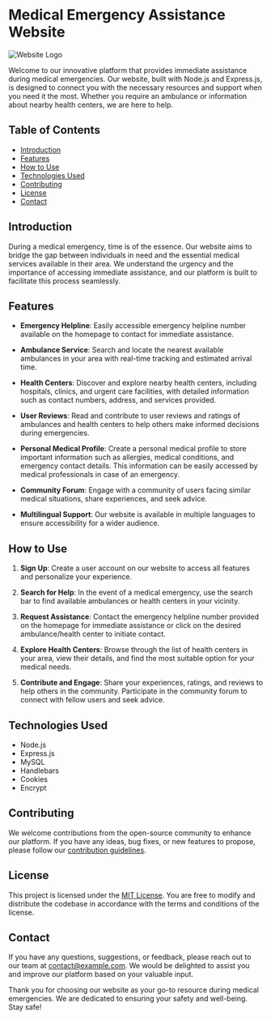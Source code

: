# Medical Emergency Assistance Website

![Website Logo](https://i.ibb.co/R6Cwj4r/clinica-de-salud.png)

Welcome to our innovative platform that provides immediate assistance during medical emergencies. Our website, built with Node.js and Express.js, is designed to connect you with the necessary resources and support when you need it the most. Whether you require an ambulance or information about nearby health centers, we are here to help.

## Table of Contents

- [Introduction](#introduction)
- [Features](#features)
- [How to Use](#how-to-use)
- [Technologies Used](#technologies-used)
- [Contributing](#contributing)
- [License](#license)
- [Contact](#contact)

## Introduction

During a medical emergency, time is of the essence. Our website aims to bridge the gap between individuals in need and the essential medical services available in their area. We understand the urgency and the importance of accessing immediate assistance, and our platform is built to facilitate this process seamlessly.

## Features

- **Emergency Helpline**: Easily accessible emergency helpline number available on the homepage to contact for immediate assistance.

- **Ambulance Service**: Search and locate the nearest available ambulances in your area with real-time tracking and estimated arrival time.

- **Health Centers**: Discover and explore nearby health centers, including hospitals, clinics, and urgent care facilities, with detailed information such as contact numbers, address, and services provided.

- **User Reviews**: Read and contribute to user reviews and ratings of ambulances and health centers to help others make informed decisions during emergencies.

- **Personal Medical Profile**: Create a personal medical profile to store important information such as allergies, medical conditions, and emergency contact details. This information can be easily accessed by medical professionals in case of an emergency.

- **Community Forum**: Engage with a community of users facing similar medical situations, share experiences, and seek advice.

- **Multilingual Support**: Our website is available in multiple languages to ensure accessibility for a wider audience.

## How to Use

1. **Sign Up**: Create a user account on our website to access all features and personalize your experience.

2. **Search for Help**: In the event of a medical emergency, use the search bar to find available ambulances or health centers in your vicinity.

3. **Request Assistance**: Contact the emergency helpline number provided on the homepage for immediate assistance or click on the desired ambulance/health center to initiate contact.

4. **Explore Health Centers**: Browse through the list of health centers in your area, view their details, and find the most suitable option for your medical needs.

5. **Contribute and Engage**: Share your experiences, ratings, and reviews to help others in the community. Participate in the community forum to connect with fellow users and seek advice.

## Technologies Used

- Node.js
- Express.js
- MySQL
- Handlebars
- Cookies
- Encrypt

## Contributing

We welcome contributions from the open-source community to enhance our platform. If you have any ideas, bug fixes, or new features to propose, please follow our [contribution guidelines](link_to_contribution_guidelines).

## License

This project is licensed under the [MIT License](link_to_license). You are free to modify and distribute the codebase in accordance with the terms and conditions of the license.

## Contact

If you have any questions, suggestions, or feedback, please reach out to our team at [contact@example.com](mailto:herreraisaac334@gmail.com). We would be delighted to assist you and improve our platform based on your valuable input.

Thank you for choosing our website as your go-to resource during medical emergencies. We are dedicated to ensuring your safety and well-being. Stay safe!
